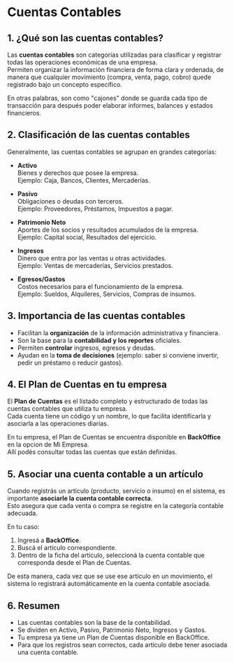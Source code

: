 # Cuentas Contables

## 1. ¿Qué son las cuentas contables?

Las **cuentas contables** son categorías utilizadas para clasificar y registrar todas las operaciones económicas de una empresa.  
Permiten organizar la información financiera de forma clara y ordenada, de manera que cualquier movimiento (compra, venta, pago, cobro) quede registrado bajo un concepto específico.

En otras palabras, son como "cajones" donde se guarda cada tipo de transacción para después poder elaborar informes, balances y estados financieros.

## 2. Clasificación de las cuentas contables

Generalmente, las cuentas contables se agrupan en grandes categorías:

- **Activo**  
  Bienes y derechos que posee la empresa.  
  Ejemplo: Caja, Bancos, Clientes, Mercaderías.

- **Pasivo**  
  Obligaciones o deudas con terceros.  
  Ejemplo: Proveedores, Préstamos, Impuestos a pagar.

- **Patrimonio Neto**  
  Aportes de los socios y resultados acumulados de la empresa.  
  Ejemplo: Capital social, Resultados del ejercicio.

- **Ingresos**  
  Dinero que entra por las ventas u otras actividades.  
  Ejemplo: Ventas de mercaderías, Servicios prestados.

- **Egresos/Gastos**  
  Costos necesarios para el funcionamiento de la empresa.  
  Ejemplo: Sueldos, Alquileres, Servicios, Compras de insumos.

## 3. Importancia de las cuentas contables

- Facilitan la **organización** de la información administrativa y financiera.
- Son la base para la **contabilidad y los reportes** oficiales.
- Permiten **controlar** ingresos, egresos y deudas.
- Ayudan en la **toma de decisiones** (ejemplo: saber si conviene invertir, pedir un préstamo o reducir gastos).

## 4. El Plan de Cuentas en tu empresa

El **Plan de Cuentas** es el listado completo y estructurado de todas las cuentas contables que utiliza tu empresa.  
Cada cuenta tiene un código y un nombre, lo que facilita identificarla y asociarla a las operaciones diarias.

En tu empresa, el Plan de Cuentas se encuentra disponible en **BackOffice** en la opcion de Mi Empresa.  
Allí podés consultar todas las cuentas que están definidas.

## 5. Asociar una cuenta contable a un artículo

Cuando registrás un artículo (producto, servicio o insumo) en el sistema, es importante **asociarle la cuenta contable correcta**.  
Esto asegura que cada venta o compra se registre en la categoría contable adecuada.

En tu caso:

1. Ingresá a **BackOffice**.
2. Buscá el artículo correspondiente.
3. Dentro de la ficha del artículo, seleccioná la cuenta contable que corresponda desde el Plan de Cuentas.

De esta manera, cada vez que se use ese artículo en un movimiento, el sistema lo registrará automáticamente en la cuenta contable asociada.

<ClientOnly>
  <lite-youtube 
    videoid="gjF13USLu9E" 
    videotitle="Cuentas Contables"
  />
</ClientOnly>

## 6. Resumen

- Las cuentas contables son la base de la contabilidad.
- Se dividen en Activo, Pasivo, Patrimonio Neto, Ingresos y Gastos.
- Tu empresa ya tiene un Plan de Cuentas disponible en BackOffice.
- Para que los registros sean correctos, cada artículo debe tener asociada una cuenta contable.

